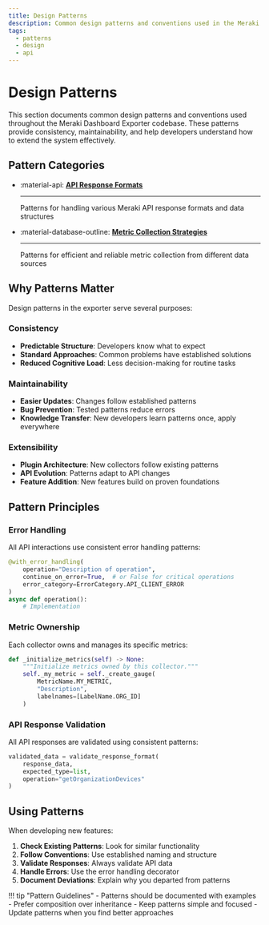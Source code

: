 ```yaml
---
title: Design Patterns
description: Common design patterns and conventions used in the Meraki Dashboard Exporter
tags:
  - patterns
  - design
  - api
---
```


# Design Patterns

This section documents common design patterns and conventions used throughout the Meraki Dashboard Exporter codebase. These patterns provide consistency, maintainability, and help developers understand how to extend the system effectively.

## Pattern Categories

<div class="grid cards" markdown>

- :material-api: **[API Response Formats](api-response-formats.md)**

    ---

    Patterns for handling various Meraki API response formats and data structures

- :material-database-outline: **[Metric Collection Strategies](metric-collection-strategies.md)**

    ---

    Patterns for efficient and reliable metric collection from different data sources

</div>

## Why Patterns Matter

Design patterns in the exporter serve several purposes:

### Consistency
- **Predictable Structure**: Developers know what to expect
- **Standard Approaches**: Common problems have established solutions
- **Reduced Cognitive Load**: Less decision-making for routine tasks

### Maintainability
- **Easier Updates**: Changes follow established patterns
- **Bug Prevention**: Tested patterns reduce errors
- **Knowledge Transfer**: New developers learn patterns once, apply everywhere

### Extensibility
- **Plugin Architecture**: New collectors follow existing patterns
- **API Evolution**: Patterns adapt to API changes
- **Feature Addition**: New features build on proven foundations

## Pattern Principles

### Error Handling
All API interactions use consistent error handling patterns:

```python
@with_error_handling(
    operation="Description of operation",
    continue_on_error=True,  # or False for critical operations
    error_category=ErrorCategory.API_CLIENT_ERROR
)
async def operation():
    # Implementation
```

### Metric Ownership
Each collector owns and manages its specific metrics:

```python
def _initialize_metrics(self) -> None:
    """Initialize metrics owned by this collector."""
    self._my_metric = self._create_gauge(
        MetricName.MY_METRIC,
        "Description",
        labelnames=[LabelName.ORG_ID]
    )
```

### API Response Validation
All API responses are validated using consistent patterns:

```python
validated_data = validate_response_format(
    response_data,
    expected_type=list,
    operation="getOrganizationDevices"
)
```

## Using Patterns

When developing new features:

1. **Check Existing Patterns**: Look for similar functionality
2. **Follow Conventions**: Use established naming and structure
3. **Validate Responses**: Always validate API data
4. **Handle Errors**: Use the error handling decorator
5. **Document Deviations**: Explain why you departed from patterns

!!! tip "Pattern Guidelines"
    - Patterns should be documented with examples
    - Prefer composition over inheritance
    - Keep patterns simple and focused
    - Update patterns when you find better approaches
